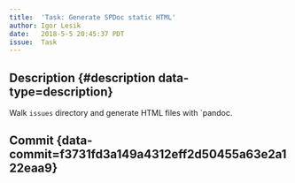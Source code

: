 ```yaml
---
title:  'Task: Generate SPDoc static HTML'
author: Igor Lesik
date:   2018-5-5 20:45:37 PDT
issue:  Task
---
```


## Description {#description data-type=description}

Walk `issues` directory and generate HTML files with `pandoc.

## Commit {data-commit=f3731fd3a149a4312eff2d50455a63e2a122eaa9}
